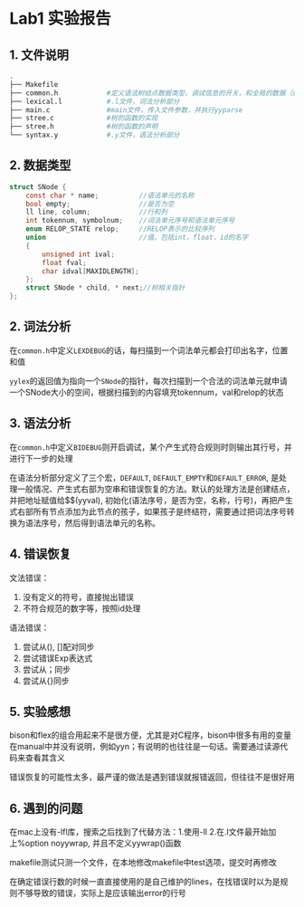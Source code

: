 # Lab1 实验报告

## 1. 文件说明

```bash
.
├── Makefile
├── common.h			#定义语法树结点数据类型，调试信息的开关，和全局的数据（如ID最长长度）
├── lexical.l			#.l文件，词法分析部分
├── main.c				#main文件，传入文件参数，并执行yyparse
├── stree.c				#树的函数的实现
├── stree.h				#树的函数的声明
└── syntax.y			#.y文件，语法分析部分
```

## 2. 数据类型

```C
struct SNode {
    const char * name;			//语法单元的名称
    bool empty;					//是否为空
    ll line, column;			//行和列
    int tokennum, symbolnum;	//词法单元序号和语法单元序号
    enum RELOP_STATE relop;		//RELOP表示的比较序列
    union						//值，包括int，float，id的名字
    {
        unsigned int ival;
        float fval;
        char idval[MAXIDLENGTH];
    };
    struct SNode * child, * next;//树相关指针
};
```

## 2. 词法分析

在`common.h`中定义`LEXDEBUG`的话，每扫描到一个词法单元都会打印出名字，位置和值

`yylex`的返回值为指向一个`SNode`的指针，每次扫描到一个合法的词法单元就申请一个SNode大小的空间，根据扫描到的内容填充tokennum，val和relop的状态

## 3. 语法分析

在`common.h`中定义`BIDEBUG`则开启调试，某个产生式符合规则时则输出其行号，并进行下一步的处理

在语法分析部分定义了三个宏，`DEFAULT`, `DEFAULT_EMPTY`和`DEFAULT_ERROR`, 是处理一般情况、产生式右部为空串和错误恢复的方法。默认的处理方法是创建结点，并把地址赋值给$$(yyval), 初始化(语法序号，是否为空，名称，行号)，再把产生式右部所有节点添加为此节点的孩子，如果孩子是终结符，需要通过把词法序号转换为语法序号，然后得到语法单元的名称。

## 4. 错误恢复

文法错误：

1. 没有定义的符号，直接抛出错误
2. 不符合规范的数字等，按照id处理

语法错误：

1. 尝试从(), []配对同步
2. 尝试错误Exp表达式
3. 尝试从；同步
4. 尝试从{}同步

## 5. 实验感想

bison和flex的组合用起来不是很方便，尤其是对C程序，bison中很多有用的变量在manual中并没有说明，例如yyn；有说明的也往往是一句话。需要通过读源代码来查看其含义

错误恢复的可能性太多，最严谨的做法是遇到错误就报错返回，但往往不是很好用

## 6. 遇到的问题

在mac上没有-lfl库，搜索之后找到了代替方法：1.使用-ll 2.在.l文件最开始加上%option noyywrap, 并且不定义yywrap()函数

makefile测试只测一个文件，在本地修改makefile中test选项，提交时再修改

在确定错误行数的时候一直直接使用的是自己维护的lines，在找错误时以为是规则不够导致的错误，实际上是应该输出error的行号
